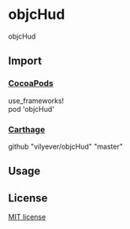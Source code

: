 # objcHud
objcHud

## Import
### [CocoaPods](http://cocoapods.org)
use_frameworks!
</br>
pod 'objcHud'

### [Carthage](https://github.com/Carthage/Carthage)
github "vilyever/objcHud" "master"

## Usage

## License

[MIT license](LICENSE)
